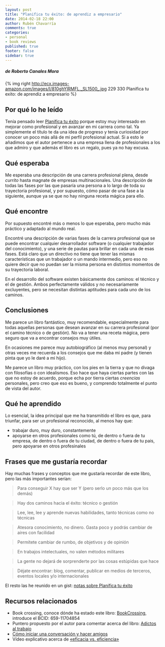 ```yaml
---
layout: post
title: "Planifica tu éxito: de aprendiz a empresario"
date: 2014-02-18 22:00
author: Rubén Chavarría
comments: true
categories: 
- personal
- book reviews
published: true
footer: false
sidebar: true
---
```


##### de Roberto Canales Mora

{% img right http://ecx.images-amazon.com/images/I/810ghYlRMFL._SL1500_.jpg 229 330 Planifica tu exito: de aprendiz a empresario %}

## Por qué lo he leído

Tenía pensado leer [Planifica tu éxito] porque estoy muy interesado en mejorar como profesional
y en avanzar en mi carrera como tal. Ya simplemente el título te da una idea de progreso y tenía
curiosidad por conocer un poco más allá de mi perfil profesional actual. Si a esto le añadimos
que el autor pertenece a una empresa llena de profesionales a los que admiro y que
además el libro es un regalo, pues ya no hay excusa.

[Planifica tu éxito]: http://www.amazon.es/Planifica-tu-%C3%A9xito-aprendiz-empresario/dp/841545757X/ref=sr_1_1?s=books&ie=UTF8&qid=1392882947&sr=1-1

<!-- more -->

## Qué esperaba

Me esperaba una descripción de una carrera profesional plena, desde *currito* hasta
magnate de empresas multinacionales. Una descripción de todas las fases por las que
pasaría una persona a lo largo de toda su trayectoria profesional, y por supuesto,
cómo pasar de una fase a la siguiente, aunque ya se que no hay ninguna 
receta mágica para ello.

## Qué encontre

Por supuesto encontré más o menos lo que esperaba, pero mucho más práctico y 
adaptado al mundo real. 

Encontré una descripción de varias fases de la carrera profesional que se puede
encontrar cualquier desarrollador software (o cualquier trabajador del conocimiento),
y una serie de pautas para brillar en cada una de esas fases. Está claro que un
directivo no tiene que tener las mismas características que un trabajador o un mando
intermedio, pero eso no quiere decir que no puedan ser la misma persona en distintos
momentos de su trayectoria laboral.

En el desarrollo del software existen básicamente dos caminos: el técnico y el de gestión.
Ambos perfectamente válidos y no necesariamente excluyentes, pero se necesitan
distintas aptitudes para cada uno de los caminos.

## Conclusiones

Me parece un libro fantástico, muy recomendable, especialmente para todas aquellas
personas que desean avanzar en su carrera profesional (por el camino técnico o de
gestión). No va a tener una receta mágica, pero seguro que va a encontrar consejos
muy útiles.

En ocasiones me parece muy autobiográfico (al menos muy personal) y otras veces me
recuerda a los consejos que me daba mi padre (y tienen pinta que yo le daré a mi hijo). 

Me parece un libro muy práctico, con los pies en la tierra y que no divaga con 
filosofías o con idealismos. Eso hace que haya ciertas partes con las que no estoy
de acuerdo, porque echa por tierra ciertas *creencias* personales, pero creo que eso
es bueno, y comprendo totalmente el punto de vista del autor.

## Qué he aprendido

Lo esencial, la idea principal que me ha transmitido el libro es que, para triunfar,
para ser un profesional reconocido, al menos hay que:

- trabajar duro, muy duro, constantemente
- apoyarse en otros profesionales como tú, de dentro o fuera de tu empresa, de
dentro o fuera de tu ciudad, de dentro o fuera de tu pais, pero apoyarse en 
otros profesinales

## Frases que me gustaría recordar

Hay muchas frases y conceptos que me gustaría recordar de este libro, pero las
más importantes serían:


> Para conseguir X hay que ser Y (pero serlo un poco más que los demás)

> Hay dos caminos hacia el éxito: técnico o gestión

> Lee, lee, lee y aprende nuevas habilidades, tanto técnicas como no técnicas

> Atesora conocimiento, no dinero. Gasta poco y podrás cambiar de aires con facilidad

> Permítete cambiar de rumbo, de objetivos y de opinión

> En trabajos intelectuales, no valen métodos militares

> La gente no dejará de sorprenderte por las cosas estúpidas que hace

> Déjate encontrar: blog, comentar, publicar en medios de terceros, eventos locales
y/o internacionales

El resto las he reunido en un gist: 
[notas sobre Planifica tu éxito](https://github.com/rchavarria/book-notes/blob/master/published/planifica-exito-by-roberto-canales.md)

## Recursos relacionados

- Book crossing, conoce dónde ha estado este libro: [BookCrossing](http://bookcrossing.com),
introduce el BCID: 659-11704854
- Puntero propuesto por el autor para comentar acerca del libro:
[Adictos al trabajo](www.adictosaltrabajo.com/book_section.inc.php?book=2)
- [Cómo iniciar una conversación y hacer amigos](http://www.profiteditorial.com/libros-para-vivir-mejor/habilidades-personales/c%C3%B3mo-iniciar-una-conversaci%C3%B3n-y-hacer-amigos)
- Vídeo explicativo acerca de 
[«eficacia vs. eficiencia»](http://www.youtube.com/watch?v=vCbfJGCda7E)

